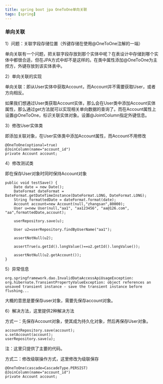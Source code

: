 ```yaml
---
title: spring boot jpa OneToOne单向关联
tags: [spring]
---
```


### 单向关联

1）问题：关联字段存储位置（外键存储在使用@OneToOne注解的一端）

单向关联有一个问题，把关联字段存放到那个实体中呢？在表设计中存储到哪个实体中都很合适，但在JPA方式中却不是这样的。在类中属性添加@OneToOne为主控方，外键存放到该实体表中。

2）单向关联的实现

单向关联：即从User实体中获取Account，而Account并不需要获取User，或者方向相反。

如果我们想通过User类获取Account实体，那么会在User类中添加Account实体属性，那么通过get方法就可以实现相关单向数据的查询了。而在Account属性上设置@OneToOne，标识关联实体对象。设置@JointColumn指定外键信息。

3）修改User实体类

即添加关联对象，在User实体类中添加Account属性，而Account不用修改

```
@OneToOne(optional=true)
@JoinColumn(name="account_id")
private Account account;
```

4）修改测试类

即在保存User对象时同时保持Account对象

```
public void testSave() {
    Date date = new Date();
    DateFormat dateFormat = DateFormat.getDateTimeInstance(DateFormat.LONG, DateFormat.LONG);        
    String formattedDate = dateFormat.format(date);
    Account account=new Account(null,"zhangsan",80000);
    User u=new User(null,"aa1", "aa123456", "aa@126.com", "aa",formattedDate,account);
    
    userRepository.save(u);
    
    User u2=userRepository.findByUserName("aa1");
    
    assertNotNull(u2);
    
    assertTrue(u.getId().longValue()==u2.getId().longValue());

    assertNotNull(u2.getAccount());
}
```

5）异常信息

```
org.springframework.dao.InvalidDataAccessApiUsageException: org.hibernate.TransientPropertyValueException: object references an unsaved transient instance - save the transient instance before flushing...
```

大概的意思是要保存user对象，需要先保存account对象。

6）解决方法，这里提供2种解决方法

方式一：先保存Account对象，使其成为持久化对象，然后再保存User对象。

```
accountRepository.save(account);
u.setAccount(account);
userRepository.save(u);
```

注：这里只提供了主要的代码。

方式二：修改级联操作方式，这里修改为级联保存

```
@OneToOne(cascade=CascadeType.PERSIST)
@JoinColumn(name="account_id")
private Account account;
```